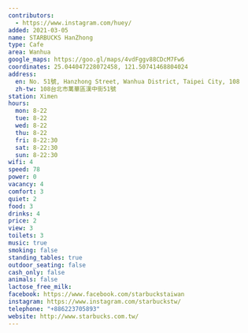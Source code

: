 ```yaml
---
contributors:
  - https://www.instagram.com/huey/
added: 2021-03-05
name: STARBUCKS HanZhong
type: Cafe
area: Wanhua
google_maps: https://goo.gl/maps/4vdFggv88CDcM7Fw6
coordinates: 25.044047228072458, 121.50741468804024
address:
  en: No. 51號, Hanzhong Street, Wanhua District, Taipei City, 108
  zh-tw: 108台北市萬華區漢中街51號
station: Ximen
hours:
  mon: 8-22
  tue: 8-22
  wed: 8-22
  thu: 8-22
  fri: 8-22:30
  sat: 8-22:30
  sun: 8-22:30
wifi: 4
speed: 78
power: 0
vacancy: 4
comfort: 3
quiet: 2
food: 3
drinks: 4
price: 2
view: 3
toilets: 3
music: true
smoking: false
standing_tables: true
outdoor_seating: false
cash_only: false
animals: false
lactose_free_milk: 
facebook: https://www.facebook.com/starbuckstaiwan
instagram: https://www.instagram.com/starbuckstw/
telephone: "+886223705893"
website: http://www.starbucks.com.tw/
---
```


